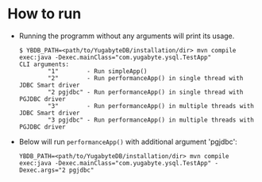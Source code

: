 # How to run

- Running the programm without any arguments will print its usage.

    ```
    $ YBDB_PATH=<path/to/YugabyteDB/installation/dir> mvn compile exec:java -Dexec.mainClass="com.yugabyte.ysql.TestApp"
    CLI arguments:
            "1"        - Run simpleApp()
            "2"        - Run performanceApp() in single thread with JDBC Smart driver
            "2 pgjdbc" - Run performanceApp() in single thread with PGJDBC driver
            "3"        - Run performanceApp() in multiple threads with JDBC Smart driver
            "3 pgjdbc" - Run performanceApp() in multiple threads with PGJDBC driver
    ```

- Below will run `performanceApp()` with additional argument 'pgjdbc':

    ```
    YBDB_PATH=<path/to/YugabyteDB/installation/dir> mvn compile exec:java -Dexec.mainClass="com.yugabyte.ysql.TestApp" -Dexec.args="2 pgjdbc"
    ```
